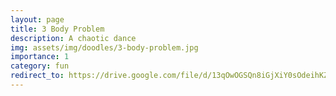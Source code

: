 ```yaml
---
layout: page
title: 3 Body Problem
description: A chaotic dance
img: assets/img/doodles/3-body-problem.jpg
importance: 1
category: fun
redirect_to: https://drive.google.com/file/d/13qOwOGSQn8iGjXiY0sOdeihKZSslDr0g/view?usp=sharing
---
```


